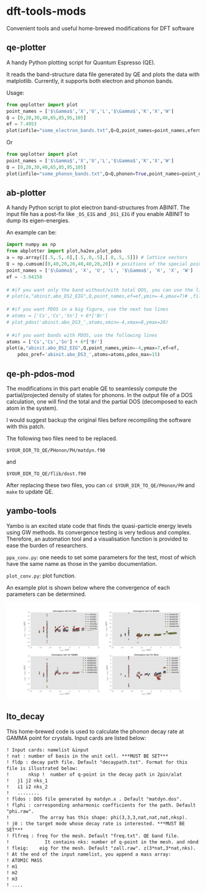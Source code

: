 # dft-tools-mods
Convenient tools and useful home-brewed modifications for DFT software

## qe-plotter

A handy Python plotting script for Quantum Espresso (QE).

It reads the band-structure data file generated by QE and plots the data with matplotlib. Currently, it supports both electron and phonon bands.

Usage:

```python
from qeplotter import plot 
point_names = ['$\Gamma$','X','U','L','$\Gamma$','K','X','W']
Q = [0,20,30,40,65,85,95,105]
ef = 7.4953
plot(infile="some_electron_bands.txt",Q=Q,point_names=point_names,efermi=ef)
```

Or

```python
from qeplotter import plot 
point_names = ['$\Gamma$','X','U','L','$\Gamma$','K','X','W']
Q = [0,20,30,40,65,85,95,105]
plot(infile="some_phonon_bands.txt",Q=Q,phonon=True,point_names=point_names,phdos="phonon_dos.txt")
```

## ab-plotter
A handy Python script to plot electron band-structures from ABINIT.
The input file has a post-fix like `_DS_EIG` and `_DS1_EIG` if you enable ABINIT to dump its eigen-energies.

An example can be:

```python
import numpy as np
from abplotter import plot,ha2ev,plot_pdos
a = np.array([[.5,.5,.0],[.5,.0,.5],[.0,.5,.5]]) # lattice vectors
Q = np.cumsum([0,40,20,20,40,40,20,20]) # positions of the special points
point_names = ['$\Gamma$', 'X', 'U', 'L', '$\Gamma$', 'K', 'X', 'W']
ef = -3.94158

# #if you want only the band without/with total DOS, you can use the line below
# plot(a,"abinit.abo_DS2_EIG",Q,point_names,ef=ef,ymin=-4,ymax=7)# ,fildos="abinit.abo_DS3_DOS"

# #if you want PDOS in a big figure, use the next two lines
# atoms = ['Cs','Cs','Sn'] + 6*['Br']
# plot_pdos('abinit.abo_DS3_',atoms,xmin=-4,xmax=8,ymax=20)

# #if you want bands with PDOS, use the following lines
atoms = ['Cs','Cs','Sn'] + 6*['Br']
plot(a,"abinit.abo_DS2_EIG",Q,point_names,ymin=-4,ymax=7,ef=ef,
    pdos_pref='abinit.abo_DS3_',atoms=atoms,pdos_max=15)
```

## qe-ph-pdos-mod

The modifications in this part enable QE to seamlessly compute the partial/projected density of states for phonons. In the output file of a DOS calculation, one will find the total and the partial DOS (decomposed to each atom in the system).

I would suggest backup the original files before recompiling the software with this patch.

The following two files need to be replaced.

```
$YOUR_DIR_TO_QE/PHonon/PH/matdyn.f90
```

and

```
$YOUR_DIR_TO_QE/flib/dost.f90
```

After replacing these two files, you can `cd $YOUR_DIR_TO_QE/PHonon/PH` and `make` to update QE.

## yambo-tools

Yambo is an excited state code that finds the quasi-particle energy levels using GW methods. Its convergence testing is very tedious and complex. Therefore, an automation tool and a visualisation function is provided to ease the burden of researchers.

`ppa_conv.py`: one needs to set some parameters for the test, most of which have the same name as those in the yambo documentation.

`plot_conv.py`: plot function.

An example plot is shown below where the convergence of each parameters can be determined.

<img src='yambo-tools/conv_test.jpg' width=600>

## lto\_decay

This home-brewed code is used to calculate the phonon decay rate at GAMMA point for crystals. Input cards are listed below:

```
! Input cards: namelist &input
! nat : number of basis in the unit cell. ***MUST BE SET***
! fldp : decay path file. Default "decaypath.txt". Format for this file is illustrated below:
!       nksp !  number of q-point in the decay path in 2pin/alat
!   j1 j2 nks_1
!   i1 i2 nks_2
!   ........
! fldos : DOS file generated by matdyn.x . Default "matdyn.dos".
! flphi : corresponding anharmonic coefficients for the path. Default "phi.raw". 
!           The array has this shape: phi(3,3,3,nat,nat,nat,nksp).
! j0 : the target mode whose decay rate is interested. ***MUST BE SET***
! flfreq : freq for the mesh. Default "freq.txt". QE band file.
!             It contains nks: number of q-point in the mesh. and nbnd
! fleig:    eig for the mesh. Default "zall.raw". z(3*nat,3*nat,nks).
! At the end of the input namelist, you append a mass array:
! ATOMIC MASS
! m1
! m2
! m3
! ....
```